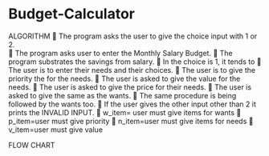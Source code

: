 # Budget-Calculator
ALGORITHM
	The program asks the user to give the choice input with 1 or 2.  
	The program asks user to enter the Monthly Salary Budget.
	The program substrates the savings from salary.
	In the choice is 1, it tends to
	The user is to enter their needs and their choices.
	The user is to give the priority the for the needs.
	The user is asked to give the value for the needs.
	The user is asked to give the price for their needs.
	The user is asked to give the same as the wants.
	The same procedure is being followed by the wants too.
	If the user gives the other input other than 2 it prints the INVALID INPUT.
	w_item= user must give items for wants
	p_item=user must give priority
	n_item=user must give items for needs
	v_item=user must give value


FLOW CHART	

	











 





